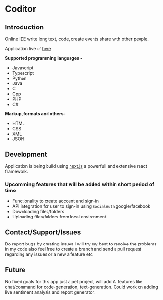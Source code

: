 # Coditor

## Introduction

Online IDE write long text, code, create events share with other people.

Application live ✅ [here](https://coditor-gules.vercel.app/)

**Supported programming languages -**

- Javascript
- Typescript
- Python
- Java
- C
- Cpp
- PHP
- C#

**Markup, formats and others-**

- HTML
- CSS
- XML
- JSON

## Development

Application is being build using [next.js](https://nextjs.org/) a powerfull and extensive react framework.

### Upcomming features that will be added within short period of time

- Functionality to create account and sign-in
- API integration for user to sign-in using `SocialAuth` google/facebook
- Downloading files/folders
- Uploading files/folders from local environment

## Contact/Support/Issues

Do report bugs by creating issues I will try my best to resolve the problems in my code also feel free to create a branch and send a pull request regarding any issues or a new a feature etc.

## Future

No fixed goals for this app just a pet project, will add AI features like chat/command for code-generation, text-generation. Could work on adding live sentiment analysis and report generator.
